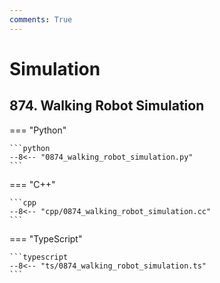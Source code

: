 ```yaml
---
comments: True
---
```


# Simulation

## 874. Walking Robot Simulation

=== "Python"

    ```python
    --8<-- "0874_walking_robot_simulation.py"
    ```

=== "C++"

    ```cpp
    --8<-- "cpp/0874_walking_robot_simulation.cc"
    ```

=== "TypeScript"

    ```typescript
    --8<-- "ts/0874_walking_robot_simulation.ts"
    ```
